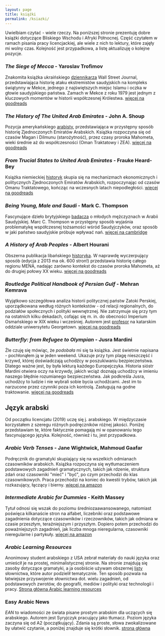 ```yaml
---
layout: page
title: książki
permalink: /ksiazki/
---
```


Uwielbiam czytać - wiele rzeczy. Na poniższej stronie prezentuję dobre książki dotyczące Bliskiego Wschodu i Afryki Północnej. Część czytałem w ramach pisania pracy licencjackiej, ale wiele z nich to lektury, które zajęły mi wolny czas. Kolejność jest przypadkowa, a listę aktualizuję o kolejne pozycje. 

### _The Siege of Mecca_ - Yaroslav Trofimov 

Znakomita książka ukraińskiego [dziennikarza](https://www.wsj.com/news/author/yaroslav-trofimov)  Wall Street Journal, przedstawiająca historię ataku ekstremistów saudyjskich na kompleks świątynny w Mekce, jednego z najświętszych miejsc Islamu i oczka w głowie saudyjskiego państwa. Zamach w Mekce z roku 1979 jest jednym z kluczowych momentów w historii współczesnej Królestwa. [więcej na goodreads](https://www.goodreads.com/book/show/7025404-the-siege-of-mecca)

### _The History of The United Arab Emirates_ - John A. Shoup

Pozycja amerykańskiego [arabisty](http://www.aui.ma/shss-names/facultybios/John%20A%20Shoup.html), przedstawiająca w przystępny sposób historię Zjednoczonych Emiratów Arabskich. Książka rozpoczyna się od czasów Magan i Dilmunu (starożytność), przez czasy proroka Mahometa, wieki średnie aż do współczesności (Oman Traktatowy i ZEA). [więcej na goodreads](https://www.goodreads.com/book/show/55260311-the-history-of-the-united-arab-emirates)

### _From Trucial States to United Arab Emirates_ - Frauke Heard-Bey

Książka niemieckiej [historyk](http://www.fraukeheardbey.com/) skupia się na mechanizmach ekonomicznych i politycznych Zjednoczonych Emiratów Arabskich, rozpoczynając od czasów Omanu Traktatowego, kończąc na wczesnych latach niepodległości. [więcej na goodreads](https://www.goodreads.com/book/show/5732817-from-trucial-states-to-united-arab-emirates)

### _Being Young, Male and Saudi_ - Mark C. Thompson

Fascynujące dzieło brytyjskiego [badacza](https://kfcris.com/en/researcher/21) o młodych mężczyznach w Arabii Saudyjskiej. Marc C. Thompson w przystępny sposób wyjaśnia problematykę współczesnej tożsamości wśród Saudyjczyków, oraz sposób w jaki państwo saudyjskie próbuje wpływać nań. [więcej na cambridge](https://www.cambridge.org/core/books/being-young-male-and-saudi/3860933F83E7D80A3DD7C33631DE332E)

### _A History of Arab Peoples_ - Albert Hourani

Obszerna publikacja libańskiego [historyka](https://mesana.org/awards/category/albert-hourani-book-award/albert-hourani-biographical-sketch). W naprawdę wyczerpujący sposób (edycja z 2013 ma ok. 600 stron!) przedstawia historię całego regionu MENA, nadając zarówno kontekst do czasów proroka Mahometa, aż do drugiej połowy XX wieku. [więcej na goodreads](https://www.goodreads.com/book/show/854790.A_History_of_the_Arab_Peoples)

### _Routledge Political Handbook of Persian Gulf_ - Mehran Kemrava

Wyjątkowo szczegółowa analiza historii politycznej państw Zatoki Perskiej, uporządkowana według różnych kontekstów - od relacji regionalnych, do podziałów społecznych i polityki wewnętrznej. Nie zatrzymuje się przy tym na ostatnich kilku dekadach, cofając się m. in. do obecności Imperium Osmańskiego w XIX wieku i wcześniej. Autorem jest [profesor](https://www.mehrankamrava.com/) na katarskim oddziale uniwersytetu Georgetown. [więcej na goodreads](https://www.goodreads.com/book/show/57091466-routledge-handbook-of-persian-gulf-politics)

### _Butterfly: from Refugee to Olympian_ - Jusra Mardini 

Źle czuję się mówiąc, że *podobała* mi się ta książka. Jest świetnie napisana - pochłonąłem ją w jeden weekend. Ukazuje przy tym plagę nieszczęść i krzywd, której doświadczają uchodźcy w poszukiwaniu bezpieczeństwa. Dlatego ważne jest, by była lekturą każdego Europejczyka. Historia sióstr Mardini otwiera oczy na krzywdy, jakich wciąż doznają uchodźcy w imieniu naszego błędnie rozumianego bezpieczeństwa. Jak podkreśla Jusra, uchodźcy to ludzie i nie wybrali sobie bycia uchodźcami. Jest im to narzucone przez czynniki poza ich kontrolą. Zasługują na godne traktowanie. [więcej na goodreads](https://www.goodreads.com/user/show/140893117-abumarkey)

## Język arabski 

Od początku licencjatu (2019) uczę się j. arabskiego. W międzyczasie korzystałem z szeregu różnych podręczników różnej jakości. Poniżej przedstawiam te, które faktycznie pomagają mi w opanowaniu tego fascynującego języka. Kolejność, również i tu, jest przypadkowa. 

### _Arabic Verb Tenses_ - Jane Wightwick, Mahmoud Gaafar

Podręcznik do gramatyki skupiający się na wszelkich odmianach czasowników arabskich. Książka rozpoczyna się wytłumaczeniem podstawowych zagadnień gramatycznych, takich jak rdzenie, struktura zdań oraz czasowniki "mieć" i "być", po czym przechodzi do klas czasownikowych. Praca przechodzi na koniec do kwestii trybów, takich jak rozkazujący, łączący i bierny. [więcej na amazon](https://www.amazon.co.uk/Arabic-Tenses-Practice-Makes-Perfect/dp/0071756361)

### _Intermediate Arabic for Dummies_ - Keith Massey

Tytuł odnosi się wszak do poziomu średniozaawansowanego, natomiast poświęca kilkanaście stron na alfabet, liczebniki oraz podstawowe zagadnienia dotyczące czasowników i rzeczowników, takich jak odmiana w czasie przeszłym, teraźniejszym i przyszłym. Dopiero potem przechodzi do poważniejszych zagadnień, jak liczba mnoga nieregularna, czasowniki nieregularne i partykuły. [więcej na amazon](https://www.amazon.co.uk/Intermediate-Arabic-Dummies-Keith-Massey/dp/0470373377)

### _Arabic Learning Resources_

Anonimowy student arabskiego z USA zebrał materiały do nauki języka oraz umieścił je na prostej, minimalistycznej stronie. Na stronie znajdują się zasoby dotyczące gramatyki, a ja osobiście używam obszernej [listy](https://arabic.desert-sky.net/vocab.html) słownictwa, które autor podzielił tematycznie. Ten sposób pozwala na łatwiejsze przyswojenie słownictwa dot. wielu zagadnień, od podstawowych zwrotów, do geografii, mediów i polityki oraz technologii i pracy. [Strona główna Arabic learning resources](https://arabic.desert-sky.net/index.html)

### Easy Arabic News

_EAN_ to wiadomości ze świata pisane prostym arabskim dla uczących się arabskiego. Autorem jest Syryjczyk pracujący jako tłumacz. Poziom języka zaczyna się od A2 (początkujący). Zdania są proste, słowa zwokalizowane by ułatwić czytanie, a poniżej znajduje się krótki słownik.  [strona główna](https://www.easyarabicnews.com/)
